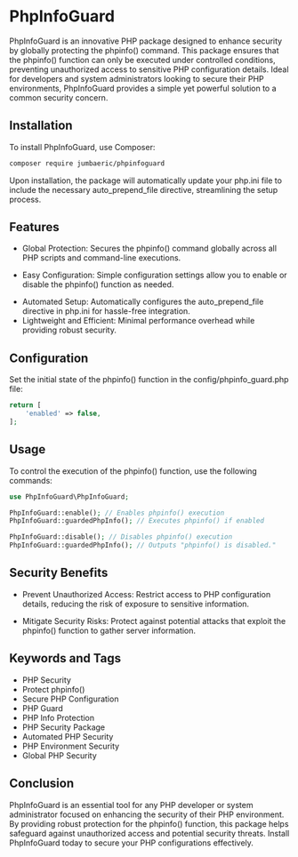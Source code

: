 # PhpInfoGuard

PhpInfoGuard is an innovative PHP package designed to enhance security by globally protecting the phpinfo() command. This package ensures that the phpinfo() function can only be executed under controlled conditions, preventing unauthorized access to sensitive PHP configuration details. Ideal for developers and system administrators looking to secure their PHP environments, PhpInfoGuard provides a simple yet powerful solution to a common security concern.

## Installation

To install PhpInfoGuard, use Composer:

```bash
composer require jumbaeric/phpinfoguard
```
Upon installation, the package will automatically update your php.ini file to include the necessary auto_prepend_file directive, streamlining the setup process.

## Features
- Global Protection: Secures the phpinfo() command globally across all PHP scripts and command-line executions.
* Easy Configuration: Simple configuration settings allow you to enable or disable the phpinfo() function as needed.
+ Automated Setup: Automatically configures the auto_prepend_file directive in php.ini for hassle-free integration.
+ Lightweight and Efficient: Minimal performance overhead while providing robust security.

## Configuration
Set the initial state of the phpinfo() function in the config/phpinfo_guard.php file:

```php
return [
    'enabled' => false,
];
```

## Usage
To control the execution of the phpinfo() function, use the following commands:

```php
use PhpInfoGuard\PhpInfoGuard;

PhpInfoGuard::enable(); // Enables phpinfo() execution
PhpInfoGuard::guardedPhpInfo(); // Executes phpinfo() if enabled

PhpInfoGuard::disable(); // Disables phpinfo() execution
PhpInfoGuard::guardedPhpInfo(); // Outputs "phpinfo() is disabled."
```

## Security Benefits

- Prevent Unauthorized Access: Restrict access to PHP configuration details, reducing the risk of exposure to sensitive information.
+ Mitigate Security Risks: Protect against potential attacks that exploit the phpinfo() function to gather server information.

## Keywords and Tags

- PHP Security
- Protect phpinfo()
- Secure PHP Configuration
- PHP Guard
- PHP Info Protection
- PHP Security Package
- Automated PHP Security
- PHP Environment Security
- Global PHP Security

## Conclusion

PhpInfoGuard is an essential tool for any PHP developer or system administrator focused on enhancing the security of their PHP environment. By providing robust protection for the phpinfo() function, this package helps safeguard against unauthorized access and potential security threats. Install PhpInfoGuard today to secure your PHP configurations effectively.